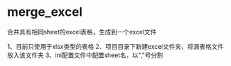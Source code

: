 # merge_excel
合并具有相同sheet的excel表格，生成到一个excel文件

1、目前只使用于xlsx类型的表格
2、项目目录下新建excel文件夹，将源表格文件放入该文件夹
3、ini配置文件中配置sheet名，以","号分割
